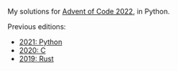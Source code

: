 My solutions for [Advent of Code 2022](https://adventofcode.com/2022), in Python.

Previous editions:

- [2021: Python](https://github.com/dannyvankooten/advent-of-code/tree/main/2021)
- [2020: C](https://github.com/dannyvankooten/advent-of-code/tree/main/2020)
- [2019: Rust](https://github.com/dannyvankooten/advent-of-code/tree/main/2019)